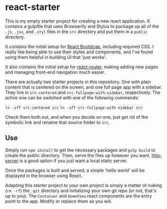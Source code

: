 # react-starter

This is my empty starter project for creating a new react application. It
contains a gulpfile that uses Browserify and Stylus to package up all of the
`.js`, `.jsx`, and `.styl` files in the `src` directory and put them in a `public`
directory.

It contains the initial setup for [React Bootstrap](http://react-bootstrap.github.io/components.html),
including required CSS. I really like being able to use their styles and components,
and I've found using them helpful in building UI that 'just works'.

It also contains the initial setup for [react-router](https://github.com/rackt/react-router),
making adding new pages and managing front-end navigation much easier.

There are actually two starter projects in this repository. One with plain content that is centered
on the screen, and one full page app with a sidebar. They live in `src-centered` and `src-fullpage-with-sidebar`,
respectively. The active one can be switched with one of the following commands:

`ln -sfT src-centered src`
`ln -sfT src-fullpage-with-sidebar src`

Check them both out, and when you decide on one, just get rid of the symbolic link and rename that
source folder to `src`.

## Use

Simply run `npm install` to get the necessary packages and `gulp build` to create
the public directory. Then, serve the files up however you want. [http-server](https://github.com/indexzero/http-server)
is a good option if you just want a local static server.

Once the packages is built and served, a simple 'hello world' will be displayed in
the browser using React.

Adapting this starter project to your own project is simply a matter of nuking (`rm -rf`) the
`.git` directory and initializing your own git repo (or not, that's up to you). The
`Container` and `HomeView` react components are the entry point to the app. Modify
or replace them as you will.
